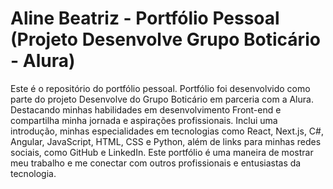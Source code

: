 # Aline Beatriz - Portfólio Pessoal (Projeto Desenvolve Grupo Boticário - Alura)

Este é o repositório do portfólio pessoal. Portfólio foi desenvolvido como parte do projeto Desenvolve do Grupo Boticário em parceria com a Alura. Destacando minhas habilidades em desenvolvimento Front-end e compartilha minha jornada e aspirações profissionais. Inclui uma introdução, minhas especialidades em tecnologias como React, Next.js, C#, Angular, JavaScript, HTML, CSS e Python, além de links para minhas redes sociais, como GitHub e LinkedIn. Este portfólio é uma maneira de mostrar meu trabalho e me conectar com outros profissionais e entusiastas da tecnologia.
